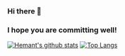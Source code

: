 ### Hi there 👋 
### I hope you are committing well! 
[![Hemant's github stats](https://github-readme-stats.vercel.app/api?username=hemantdhankar&show_icons=true&border_radius=20&include_all_commits=true&count_private=true&card_width=450&hide=issues,prs,contribs)](https://github.com/hemantdhankar?tab=repositories)
[![Top Langs](https://github-readme-stats.vercel.app/api/top-langs/?username=hemantdhankar&hide=C&card_width=445&show_icons=true&border_radius=20&langs_count=5&layout=compact)](https://github.com/hemantdhankar?tab=repositories)
<!--
**hemantdhankar/hemantdhankar** is a ✨ _special_ ✨ repository because its `README.md` (this file) appears on your GitHub profile.

Here are some ideas to get you started:

- 🔭 I’m currently working on ...
- 🌱 I’m currently learning ...
- 👯 I’m looking to collaborate on ...
- 🤔 I’m looking for help with ...
- 💬 Ask me about ...
- 📫 How to reach me: ...
- 😄 Pronouns: ...
- ⚡ Fun fact: ...
-->
